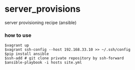 # server_provisions
server provisioning recipe (ansible)

### how to use

```
$vagrant up
$vagrant ssh-config --host 192.168.33.10 >> ~/.ssh/config
$pip install ansible
$ssh-add # git clone private repository by ssh-forward
$ansible-playbook -i hosts site.yml
```
